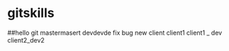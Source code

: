 # gitskills
##hello git
mastermasert
devdevde
fix bug
new client
client1
client1 _ dev
client2_dev2
